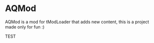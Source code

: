 # AQMod
AQMod is a mod for tModLoader that adds new content, this is a project made only for fun :)

TEST